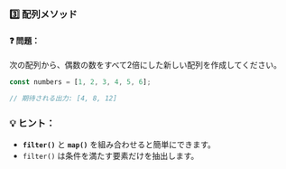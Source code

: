 ### 3️⃣ **配列メソッド**

#### ❓ **問題：**

次の配列から、偶数の数をすべて2倍にした新しい配列を作成してください。

```ts
const numbers = [1, 2, 3, 4, 5, 6];

// 期待される出力: [4, 8, 12]
```

### 💡 **ヒント：**

- **`filter()`** と **`map()`** を組み合わせると簡単にできます。
- `filter()` は条件を満たす要素だけを抽出します。